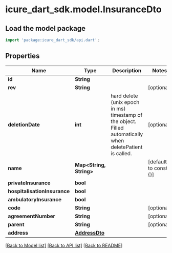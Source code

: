 # icure_dart_sdk.model.InsuranceDto

## Load the model package
```dart
import 'package:icure_dart_sdk/api.dart';
```

## Properties
Name | Type | Description | Notes
------------ | ------------- | ------------- | -------------
**id** | **String** |  | 
**rev** | **String** |  | [optional] 
**deletionDate** | **int** | hard delete (unix epoch in ms) timestamp of the object. Filled automatically when deletePatient is called. | [optional] 
**name** | **Map<String, String>** |  | [default to const {}]
**privateInsurance** | **bool** |  | 
**hospitalisationInsurance** | **bool** |  | 
**ambulatoryInsurance** | **bool** |  | 
**code** | **String** |  | [optional] 
**agreementNumber** | **String** |  | [optional] 
**parent** | **String** |  | [optional] 
**address** | [**AddressDto**](AddressDto.md) |  | 

[[Back to Model list]](../README.md#documentation-for-models) [[Back to API list]](../README.md#documentation-for-api-endpoints) [[Back to README]](../README.md)


